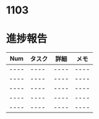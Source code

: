 # 1103

# 進捗報告
|Num|タスク|詳細|メモ|
|----|----|----|----|
|----|----|----|----|
|----|----|----|----|
|----|----|----|----|
|----|----|----|----|
|----|----|----|----|


